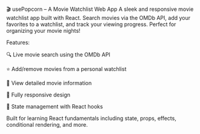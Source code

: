 🎬 usePopcorn – A Movie Watchlist Web App
A sleek and responsive movie watchlist app built with React. Search movies via the OMDb API, add your favorites to a watchlist, and track your viewing progress. Perfect for organizing your movie nights!

Features:

🔍 Live movie search using the OMDb API

⭐ Add/remove movies from a personal watchlist

🎥 View detailed movie information

📱 Fully responsive design

💾 State management with React hooks

Built for learning React fundamentals including state, props, effects, conditional rendering, and more.
